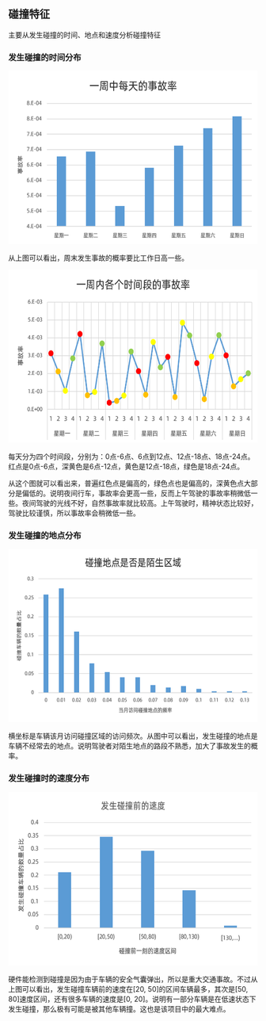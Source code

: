 ## 碰撞特征

主要从发生碰撞的时间、地点和速度分析碰撞特征

### 发生碰撞的时间分布

<img width="550" height="350" src="crash_feature_images/crash_time_week2.png">

从上图可以看出，周末发生事故的概率要比工作日高一些。

<img width="550" height="350" src="crash_feature_images/crash_time_week1.png">

每天分为四个时间段，分别为：0点-6点、6点到12点、12点-18点、18点-24点。红点是0点-6点，深黄色是6点-12点，黄色是12点-18点，绿色是18点-24点。

从这个图就可以看出来，普遍红色点是偏高的，绿色点也是偏高的，深黄色点大部分是偏低的。说明夜间行车，事故率会更高一些，反而上午驾驶的事故率稍微低一些。夜间驾驶的光线不好，自然事故率就比较高。上午驾驶时，精神状态比较好，驾驶比较谨慎，所以事故率会稍微低一些。

### 发生碰撞的地点分布

<img width="550" height="350" src="crash_feature_images/crash_place.png">

横坐标是车辆该月访问碰撞区域的访问频次。从图中可以看出，发生碰撞的地点是车辆不经常去的地点。说明驾驶者对陌生地点的路段不熟悉，加大了事故发生的概率。

### 发生碰撞时的速度分布

<img width="550" height="350" src="crash_feature_images/crash_speed.png">

硬件能检测到碰撞是因为由于车辆的安全气囊弹出，所以是重大交通事故。不过从上图可以看出，发生碰撞车辆前的速度在[20, 50]的区间车辆最多，其次是[50, 80]速度区间，还有很多车辆的速度是[0, 20]。说明有一部分车辆是在低速状态下发生碰撞，那么极有可能是被其他车辆撞。这也是该项目中的最大难点。
